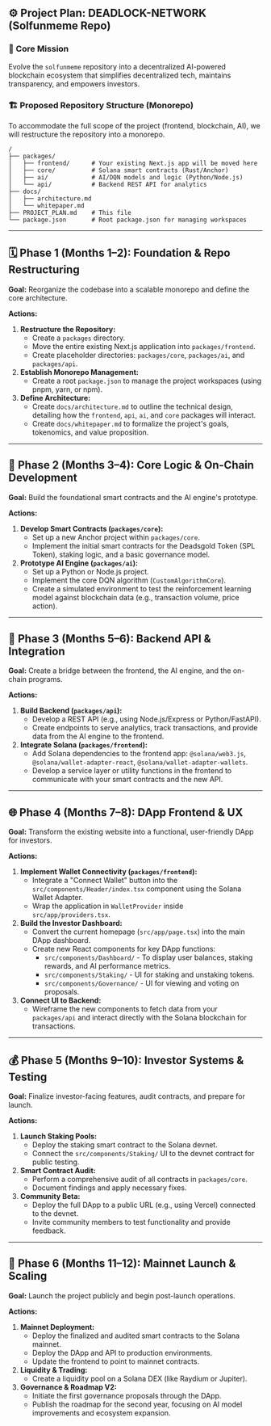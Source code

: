 ## ⚙️ Project Plan: DEADLOCK-NETWORK (Solfunmeme Repo)

### 🎯 Core Mission

Evolve the `solfunmeme` repository into a decentralized AI-powered blockchain ecosystem that simplifies decentralized tech, maintains transparency, and empowers investors.

### 🏗️ Proposed Repository Structure (Monorepo)

To accommodate the full scope of the project (frontend, blockchain, AI), we will restructure the repository into a monorepo.

```
/
├── packages/
│   ├── frontend/      # Your existing Next.js app will be moved here
│   ├── core/          # Solana smart contracts (Rust/Anchor)
│   ├── ai/            # AI/DQN models and logic (Python/Node.js)
│   └── api/           # Backend REST API for analytics
├── docs/
│   ├── architecture.md
│   └── whitepaper.md
├── PROJECT_PLAN.md    # This file
└── package.json       # Root package.json for managing workspaces
```

---

## 🗓️ Phase 1 (Months 1–2): Foundation & Repo Restructuring

**Goal:** Reorganize the codebase into a scalable monorepo and define the core architecture.

**Actions:**

1.  **Restructure the Repository:**
    *   Create a `packages` directory.
    *   Move the entire existing Next.js application into `packages/frontend`.
    *   Create placeholder directories: `packages/core`, `packages/ai`, and `packages/api`.
2.  **Establish Monorepo Management:**
    *   Create a root `package.json` to manage the project workspaces (using pnpm, yarn, or npm).
3.  **Define Architecture:**
    *   Create `docs/architecture.md` to outline the technical design, detailing how the `frontend`, `api`, `ai`, and `core` packages will interact.
    *   Create `docs/whitepaper.md` to formalize the project's goals, tokenomics, and value proposition.

---

## 🧠 Phase 2 (Months 3–4): Core Logic & On-Chain Development

**Goal:** Build the foundational smart contracts and the AI engine's prototype.

**Actions:**

1.  **Develop Smart Contracts (`packages/core`):**
    *   Set up a new Anchor project within `packages/core`.
    *   Implement the initial smart contracts for the Deadsgold Token (SPL Token), staking logic, and a basic governance model.
2.  **Prototype AI Engine (`packages/ai`):**
    *   Set up a Python or Node.js project.
    *   Implement the core DQN algorithm (`CustomAlgorithmCore`).
    *   Create a simulated environment to test the reinforcement learning model against blockchain data (e.g., transaction volume, price action).

---

## 🔗 Phase 3 (Months 5–6): Backend API & Integration

**Goal:** Create a bridge between the frontend, the AI engine, and the on-chain programs.

**Actions:**

1.  **Build Backend (`packages/api`):**
    *   Develop a REST API (e.g., using Node.js/Express or Python/FastAPI).
    *   Create endpoints to serve analytics, track transactions, and provide data from the AI engine to the frontend.
2.  **Integrate Solana (`packages/frontend`):**
    *   Add Solana dependencies to the frontend app: `@solana/web3.js`, `@solana/wallet-adapter-react`, `@solana/wallet-adapter-wallets`.
    *   Develop a service layer or utility functions in the frontend to communicate with your smart contracts and the new API.

---

## 🌐 Phase 4 (Months 7–8): DApp Frontend & UX

**Goal:** Transform the existing website into a functional, user-friendly DApp for investors.

**Actions:**

1.  **Implement Wallet Connectivity (`packages/frontend`):**
    *   Integrate a "Connect Wallet" button into the `src/components/Header/index.tsx` component using the Solana Wallet Adapter.
    *   Wrap the application in `WalletProvider` inside `src/app/providers.tsx`.
2.  **Build the Investor Dashboard:**
    *   Convert the current homepage (`src/app/page.tsx`) into the main DApp dashboard.
    *   Create new React components for key DApp functions:
        *   `src/components/Dashboard/` - To display user balances, staking rewards, and AI performance metrics.
        *   `src/components/Staking/` - UI for staking and unstaking tokens.
        *   `src/components/Governance/` - UI for viewing and voting on proposals.
3.  **Connect UI to Backend:**
    *   Wireframe the new components to fetch data from your `packages/api` and interact directly with the Solana blockchain for transactions.

---

## 💰 Phase 5 (Months 9–10): Investor Systems & Testing

**Goal:** Finalize investor-facing features, audit contracts, and prepare for launch.

**Actions:**

1.  **Launch Staking Pools:**
    *   Deploy the staking smart contract to the Solana devnet.
    *   Connect the `src/components/Staking/` UI to the devnet contract for public testing.
2.  **Smart Contract Audit:**
    *   Perform a comprehensive audit of all contracts in `packages/core`.
    *   Document findings and apply necessary fixes.
3.  **Community Beta:**
    *   Deploy the full DApp to a public URL (e.g., using Vercel) connected to the devnet.
    *   Invite community members to test functionality and provide feedback.

---

## 🚀 Phase 6 (Months 11–12): Mainnet Launch & Scaling

**Goal:** Launch the project publicly and begin post-launch operations.

**Actions:**

1.  **Mainnet Deployment:**
    *   Deploy the finalized and audited smart contracts to the Solana mainnet.
    *   Deploy the DApp and API to production environments.
    *   Update the frontend to point to mainnet contracts.
2.  **Liquidity & Trading:**
    *   Create a liquidity pool on a Solana DEX (like Raydium or Jupiter).
3.  **Governance & Roadmap V2:**
    *   Initiate the first governance proposals through the DApp.
    *   Publish the roadmap for the second year, focusing on AI model improvements and ecosystem expansion.

